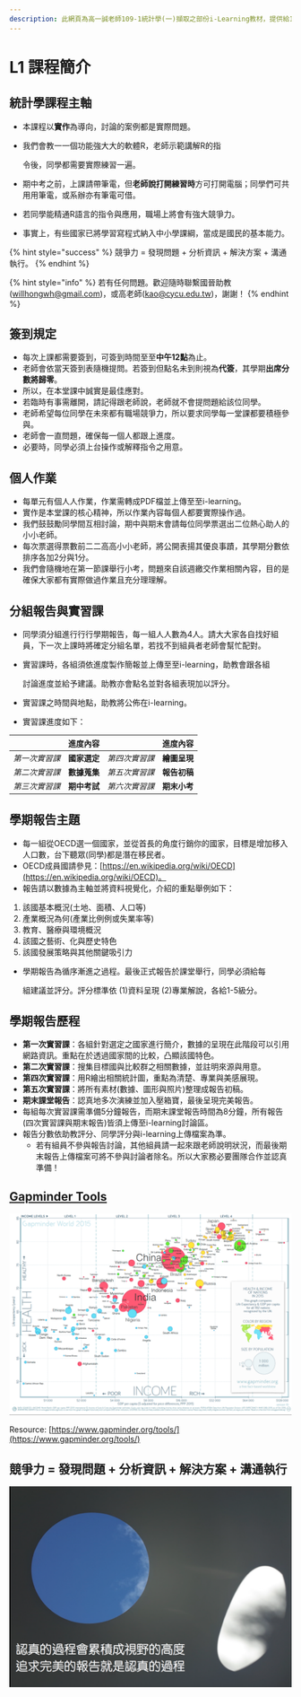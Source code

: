 ```yaml
---
description: 此網頁為高一誠老師109-1統計學(一)擷取之部份i-Learning教材，提供給109-2新加入的修課同學使用。
---
```


# L1 課程簡介

## 統計學課程主軸

* 本課程以**實作**為導向，討論的案例都是實際問題。
* 我們會教⼀一個功能強⼤大的軟體R，老師示範講解R的指

  令後，同學都需要實際練習⼀遍。

* 期中考之前，上課請帶筆電，但**老師說打開練習時**方可打開電腦；同學們可共⽤用筆電，或系辦亦有筆電可借。
* 若同學能精通R語⾔的指令與應用，職場上將會有強⼤競爭⼒。
* 事實上，有些國家已將學習寫程式納入中⼩學課綱，當成是國⺠的基本能⼒。

{% hint style="success" %}
競爭⼒ = 發現問題 + 分析資訊 + 解決方案 + 溝通執⾏。
{% endhint %}

{% hint style="info" %}
 若有任何問題。歡迎隨時聯繫國晉助教\(willhongwh@gmail.com\)，或高老師\(kao@cycu.edu.tw\)，謝謝！
{% endhint %}

## 簽到規定

* 每次上課都需要簽到，可簽到時間⾄至**中午12點**為⽌。
* 老師會依當天簽到表隨機提問。若簽到但點名未到則視為**代簽**，其學期**出席分數將歸零**。
* 所以，在本堂課中誠實是最佳應對。
* 若臨時有事需離開，請記得跟老師說，老師就不會提問題給該位同學。
* 老師希望每位同學在未來都有職場競爭力，所以要求同學每⼀堂課都要積極參與。
* 老師會一直問題，確保每一個人都跟上進度。
* 必要時，同學必須上台操作或解釋指令之用意。

## 個人作業

* 每單元有個⼈人作業，作業需轉成PDF檔並上傳⾄至i-learning。
* 實作是本堂課的核⼼精神，所以作業內容每個人都要實際操作過。
* 我們⿎鼓勵同學間互相討論，期中與期末會請每位同學票選出二位熱⼼助⼈的⼩小老師。
* 每次票選得票數前⼆二⾼高⼩小老師，將公開表揚其優良事蹟，其學期分數依排序各加2分與1分。
* 我們會隨機地在第⼀節課舉行⼩考，問題來自該週繳交作業相關內容，目的是確保大家都有實際做過作業且充分理理解。

## 分組報告與實習課

* 同學須分組進⾏行行學期報告，每一組⼈人數為4⼈。請⼤大家各⾃找好組員，下⼀次上課時將確定分組名單，若找不到組員者老師會幫忙配對。
* 實習課時，各組須依進度製作簡報並上傳⾄至i-learning，助教會跟各組

  討論進度並給予建議。助教亦會點名並對各組表現加以評分。

* 實習課之時間與地點，助教將公佈在i-learning。
* 實習課進度如下：

|  | **進度內容** |  | **進度內容** |
| :---: | :---: | :---: | :---: |
| _第一次實習課_ | **國家選定** | _第四次實習課_ | **繪圖呈現** |
| _第二次實習課_ | **數據蒐集** | _第五次實習課_ | **報告初稿** |
| _第三次實習課_ | **期中考試** | _第六次實習課_ | **期末小考** |

## 學期報告主題

* 每一組從OECD選一個國家，並從首長的角度行銷你的國家，目標是增加移入⼈口數，台下聽眾\(同學\)都是潛在移民者。
* OECD成員國請參⾒：[https://en.wikipedia.org/wiki/OECD](https://en.wikipedia.org/wiki/OECD)。
* 報告請以數據為主軸並將資料視覺化，介紹的重點舉例如下：

1. 該國基本概況\(土地、面積、⼈口等\)
2. 產業概況為何\(產業比例例或失業率等\)
3. 教育、醫療與環境概況
4. 該國之藝術、化與歷史特⾊
5. 該國發展策略與其他關鍵吸引⼒

* 學期報告為循序漸進之過程。最後正式報告於課堂舉行，同學必須給每

  組建議並評分。評分標準依 \(1\)資料呈現 \(2\)專業解說，各給1-5級分。

## 學期報告歷程

* **第一次實習課**：各組針對選定之國家進行簡介，數據的呈現在此階段可以引⽤網路資訊。重點在於透過國家間的比較，凸顯該國特色。
* **第二次實習課**：搜集⽬標國與比較群之相關數據，並註明來源與用意。
* **第四次實習課**：⽤R繪出相關統計圖，重點為清楚、專業與美感展現。
* **第五次實習課**：將所有素材\(數據、圖形與照片\)整理成報告初稿。
* **期末課堂報告**：認真地多次演練並加入壓箱寶，最後呈現完美報告。
* 每組每次實習課需準備5分鐘報告，⽽期末課堂報告時間為8分鐘，所有報告\(四次實習課與期末報告\)皆須上傳⾄i-learning討論區。
* 報告分數依助教評分、同學評分與i-learning上傳檔案為準。
  * 若有組員不參與報告討論，其他組員請一起來跟老師說明狀況，而最後期末報告上傳檔案可將不參與討論者除名。所以⼤家務必要團隊合作並認真準備！

## [Gapminder Tools](https://www.gapminder.org/tools/)

![&#x25B2;Gapminder Tools](.gitbook/assets/jie-tu-20210221-14.30.59.png)

Resource: [https://www.gapminder.org/tools/](https://www.gapminder.org/tools/)

## 競爭⼒ = 發現問題 + 分析資訊 + 解決方案 + 溝通執⾏

![](.gitbook/assets/jie-tu-20210221-14.41.51.png)

